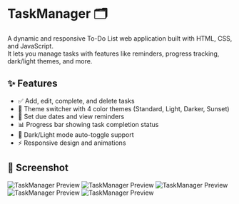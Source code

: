 # TaskManager 🗂️

A dynamic and responsive To-Do List web application built with HTML, CSS, and JavaScript.  
It lets you manage tasks with features like reminders, progress tracking, dark/light themes, and more.

## ✨ Features

- ✅ Add, edit, complete, and delete tasks
- 🎨 Theme switcher with 4 color themes (Standard, Light, Darker, Sunset)
- 📅 Set due dates and view reminders
- 📊 Progress bar showing task completion status
- 🌙 Dark/Light mode auto-toggle support
- ⚡ Responsive design and animations

## 📸 Screenshot

![TaskManager Preview](https://github.com/user-attachments/assets/006e419c-f540-40d0-85d7-7670f4b8b899)
![TaskManager Preview](https://github.com/user-attachments/assets/f0a13729-f457-4e84-ae7a-a52d6b3ecdaf)
![TaskManager Preview](https://github.com/user-attachments/assets/ed4db0ee-c091-454c-826e-1598eacc3861)
![TaskManager Preview](https://github.com/user-attachments/assets/33109867-f9bb-4c03-870d-34574c2b5d50)
![TaskManager Preview](https://github.com/user-attachments/assets/9366f33d-4ba0-4878-9bad-7d1d36a57971)
